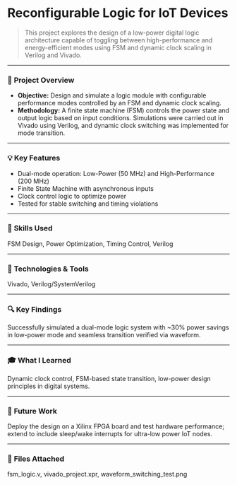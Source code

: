 # Reconfigurable Logic for IoT Devices

> This project explores the design of a low-power digital logic architecture capable of toggling between high-performance and energy-efficient modes using FSM and dynamic clock scaling in Verilog and Vivado.

---

### 📌 **Project Overview**
- **Objective:** Design and simulate a logic module with configurable performance modes controlled by an FSM and dynamic clock scaling.
- **Methodology:** A finite state machine (FSM) controls the power state and output logic based on input conditions. Simulations were carried out in Vivado using Verilog, and dynamic clock switching was implemented for mode transition.

---

### 💡 **Key Features**
- Dual-mode operation: Low-Power (50 MHz) and High-Performance (200 MHz)  
- Finite State Machine with asynchronous inputs  
- Clock control logic to optimize power  
- Tested for stable switching and timing violations  

---

### 🧰 **Skills Used**
FSM Design, Power Optimization, Timing Control, Verilog

---

### 🧪 **Technologies & Tools**
Vivado, Verilog/SystemVerilog

---

### 🔍 **Key Findings**
Successfully simulated a dual-mode logic system with ~30% power savings in low-power mode and seamless transition verified via waveform.

---

### 🎓 **What I Learned**
Dynamic clock control, FSM-based state transition, low-power design principles in digital systems.

---

### 🚀 **Future Work**
Deploy the design on a Xilinx FPGA board and test hardware performance; extend to include sleep/wake interrupts for ultra-low power IoT nodes.

---

### 📂 **Files Attached**
fsm_logic.v, vivado_project.xpr, waveform_switching_test.png
